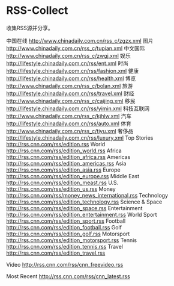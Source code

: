 # RSS-Collect
收集RSS源并分享。

中国在线
http://www.chinadaily.com.cn/rss_c/zgzx.xml
图片
http://www.chinadaily.com.cn/rss_c/tupian.xml
中文国际
http://www.chinadaily.com.cn/rss_c/zwgj.xml
娱乐
http://lifestyle.chinadaily.com.cn/rss/ent.xml
时尚
http://lifestyle.chinadaily.com.cn/rss/fashion.xml
健康
http://lifestyle.chinadaily.com.cn/rss/health.xml
博览
http://www.chinadaily.com.cn/rss_c/bolan.xml
旅游
http://lifestyle.chinadaily.com.cn/rss/travel.xml
财经
http://www.chinadaily.com.cn/rss_c/caijing.xml
移民
http://lifestyle.chinadaily.com.cn/rss/yimin.xml
科技互联网
http://www.chinadaily.com.cn/rss_c/kjhlw.xml
汽车
http://lifestyle.chinadaily.com.cn/rss/auto.xml
体育
http://www.chinadaily.com.cn/rss_c/tiyu.xml
奢侈品
http://lifestyle.chinadaily.com.cn/rss/luxury.xml
Top Stories
http://rss.cnn.com/rss/edition.rss
World
http://rss.cnn.com/rss/edition_world.rss
Africa
http://rss.cnn.com/rss/edition_africa.rss
Americas
http://rss.cnn.com/rss/edition_americas.rss
Asia
http://rss.cnn.com/rss/edition_asia.rss
Europe
http://rss.cnn.com/rss/edition_europe.rss
Middle East
http://rss.cnn.com/rss/edition_meast.rss
U.S.
http://rss.cnn.com/rss/edition_us.rss
Money
http://rss.cnn.com/rss/money_news_international.rss
Technology
http://rss.cnn.com/rss/edition_technology.rss
Science & Space
http://rss.cnn.com/rss/edition_space.rss
Entertainment
http://rss.cnn.com/rss/edition_entertainment.rss
World Sport
http://rss.cnn.com/rss/edition_sport.rss
Football
http://rss.cnn.com/rss/edition_football.rss
Golf
http://rss.cnn.com/rss/edition_golf.rss
Motorsport
http://rss.cnn.com/rss/edition_motorsport.rss
Tennis
http://rss.cnn.com/rss/edition_tennis.rss
Travel
http://rss.cnn.com/rss/edition_travel.rss

Video
http://rss.cnn.com/rss/cnn_freevideo.rss

Most Recent
http://rss.cnn.com/rss/cnn_latest.rss
